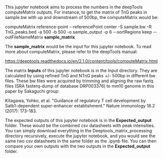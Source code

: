 This jupyter notebook aims to process the numbers in the deepTools computeMatrix outputs. For instance, to get the matrix of TnG peaks in sample.bw with up and downstream of 500bp, the computeMatrix would be:

computeMatrix reference-point --referencePoint center -S sample.bw -R TnG_peaks.bed -a 500 -b 500 -o sample_output -p 6 --sortRegions keep --outFileNameMatrix **sample_matrix**

The **sample_matrix** would be the input for this jupyter notebook. To read more about computeMatrix, please refer to the deepTools manual:

https://deeptools.readthedocs.io/en/2.1.0/content/tools/computeMatrix.html

The matrix **Inputs** of this jupyter notebook is in the Input directory. They are calculated by using refined TnG and NTnG peaks +/- 500bp in different bw files. These bw files were acquired by trimming and aligning the raw fastq files (SRA fasterq-dump of database DRP003376) to mm10 genome in this paper by Sakaguchi group:

Kitagawa, Yohko, et al. "Guidance of regulatory T cell development by Satb1-dependent super-enhancer establishment." Nature immunology 18.2 (2017): 173-183.

The expected outputs of this jupyter notebook is in the **Expected_output** folder. These would be the combined csv datasheets with peak intensities. You can simply download everything in the Deeptools_matrix_processing directory recursively, execute the jupyter notebook, and you would see the same two csv datasheets in the same folder as the .ipynb file. You can then compare your own outputs with the two outputs in the **Expected_output** folder. 





